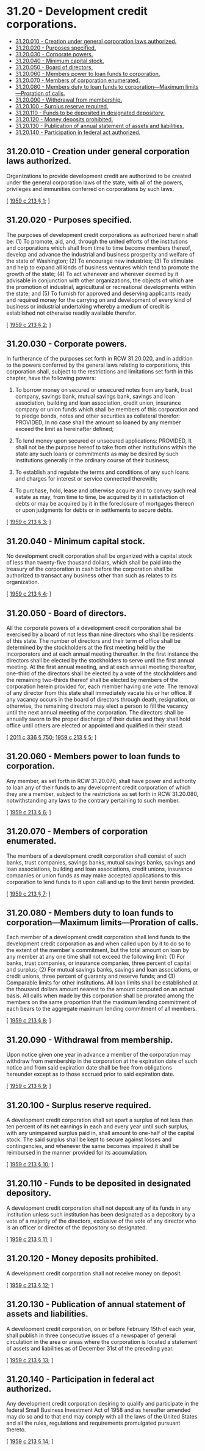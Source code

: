 # 31.20 - Development credit corporations.
* [31.20.010 - Creation under general corporation laws authorized.](#3120010---creation-under-general-corporation-laws-authorized)
* [31.20.020 - Purposes specified.](#3120020---purposes-specified)
* [31.20.030 - Corporate powers.](#3120030---corporate-powers)
* [31.20.040 - Minimum capital stock.](#3120040---minimum-capital-stock)
* [31.20.050 - Board of directors.](#3120050---board-of-directors)
* [31.20.060 - Members power to loan funds to corporation.](#3120060---members-power-to-loan-funds-to-corporation)
* [31.20.070 - Members of corporation enumerated.](#3120070---members-of-corporation-enumerated)
* [31.20.080 - Members duty to loan funds to corporation—Maximum limits—Proration of calls.](#3120080---members-duty-to-loan-funds-to-corporationmaximum-limitsproration-of-calls)
* [31.20.090 - Withdrawal from membership.](#3120090---withdrawal-from-membership)
* [31.20.100 - Surplus reserve required.](#3120100---surplus-reserve-required)
* [31.20.110 - Funds to be deposited in designated depository.](#3120110---funds-to-be-deposited-in-designated-depository)
* [31.20.120 - Money deposits prohibited.](#3120120---money-deposits-prohibited)
* [31.20.130 - Publication of annual statement of assets and liabilities.](#3120130---publication-of-annual-statement-of-assets-and-liabilities)
* [31.20.140 - Participation in federal act authorized.](#3120140---participation-in-federal-act-authorized)
## 31.20.010 - Creation under general corporation laws authorized.
Organizations to provide development credit are authorized to be created under the general corporation laws of the state, with all of the powers, privileges and immunities conferred on corporations by such laws.

\[ [1959 c 213 § 1](http://leg.wa.gov/CodeReviser/documents/sessionlaw/1959c213.pdf?cite=1959%20c%20213%20§%201); \]

## 31.20.020 - Purposes specified.
The purposes of development credit corporations as authorized herein shall be: (1) To promote, aid, and, through the united efforts of the institutions and corporations which shall from time to time become members thereof, develop and advance the industrial and business prosperity and welfare of the state of Washington; (2) To encourage new industries; (3) To stimulate and help to expand all kinds of business ventures which tend to promote the growth of the state; (4) To act whenever and wherever deemed by it advisable in conjunction with other organizations, the objects of which are the promotion of industrial, agricultural or recreational developments within the state; and (5) To furnish for approved and deserving applicants ready and required money for the carrying on and development of every kind of business or industrial undertaking whereby a medium of credit is established not otherwise readily available therefor.

\[ [1959 c 213 § 2](http://leg.wa.gov/CodeReviser/documents/sessionlaw/1959c213.pdf?cite=1959%20c%20213%20§%202); \]

## 31.20.030 - Corporate powers.
In furtherance of the purposes set forth in RCW 31.20.020, and in addition to the powers conferred by the general laws relating to corporations, this corporation shall, subject to the restrictions and limitations set forth in this chapter, have the following powers:

1. To borrow money on secured or unsecured notes from any bank, trust company, savings bank, mutual savings bank, savings and loan association, building and loan association, credit union, insurance company or union funds which shall be members of this corporation and to pledge bonds, notes and other securities as collateral therefor: PROVIDED, In no case shall the amount so loaned by any member exceed the limit as hereinafter defined;

2. To lend money upon secured or unsecured applications: PROVIDED, It shall not be the purpose hereof to take from other institutions within the state any such loans or commitments as may be desired by such institutions generally in the ordinary course of their business;

3. To establish and regulate the terms and conditions of any such loans and charges for interest or service connected therewith;

4. To purchase, hold, lease and otherwise acquire and to convey such real estate as may, from time to time, be acquired by it in satisfaction of debts or may be acquired by it in the foreclosure of mortgages thereon or upon judgments for debts or in settlements to secure debts.

\[ [1959 c 213 § 3](http://leg.wa.gov/CodeReviser/documents/sessionlaw/1959c213.pdf?cite=1959%20c%20213%20§%203); \]

## 31.20.040 - Minimum capital stock.
No development credit corporation shall be organized with a capital stock of less than twenty-five thousand dollars, which shall be paid into the treasury of the corporation in cash before the corporation shall be authorized to transact any business other than such as relates to its organization.

\[ [1959 c 213 § 4](http://leg.wa.gov/CodeReviser/documents/sessionlaw/1959c213.pdf?cite=1959%20c%20213%20§%204); \]

## 31.20.050 - Board of directors.
All the corporate powers of a development credit corporation shall be exercised by a board of not less than nine directors who shall be residents of this state. The number of directors and their term of office shall be determined by the stockholders at the first meeting held by the incorporators and at each annual meeting thereafter. In the first instance the directors shall be elected by the stockholders to serve until the first annual meeting. At the first annual meeting, and at each annual meeting thereafter, one-third of the directors shall be elected by a vote of the stockholders and the remaining two-thirds thereof shall be elected by members of the corporation herein provided for, each member having one vote. The removal of any director from this state shall immediately vacate his or her office. If any vacancy occurs in the board of directors through death, resignation, or otherwise, the remaining directors may elect a person to fill the vacancy until the next annual meeting of the corporation. The directors shall be annually sworn to the proper discharge of their duties and they shall hold office until others are elected or appointed and qualified in their stead.

\[ [2011 c 336 § 750](http://lawfilesext.leg.wa.gov/biennium/2011-12/Pdf/Bills/Session%20Laws/Senate/5045.SL.pdf?cite=2011%20c%20336%20§%20750); [1959 c 213 § 5](http://leg.wa.gov/CodeReviser/documents/sessionlaw/1959c213.pdf?cite=1959%20c%20213%20§%205); \]

## 31.20.060 - Members power to loan funds to corporation.
Any member, as set forth in RCW 31.20.070, shall have power and authority to loan any of their funds to any development credit corporation of which they are a member, subject to the restrictions as set forth in RCW 31.20.080, notwithstanding any laws to the contrary pertaining to such member.

\[ [1959 c 213 § 6](http://leg.wa.gov/CodeReviser/documents/sessionlaw/1959c213.pdf?cite=1959%20c%20213%20§%206); \]

## 31.20.070 - Members of corporation enumerated.
The members of a development credit corporation shall consist of such banks, trust companies, savings banks, mutual savings banks, savings and loan associations, building and loan associations, credit unions, insurance companies or union funds as may make accepted applications to this corporation to lend funds to it upon call and up to the limit herein provided.

\[ [1959 c 213 § 7](http://leg.wa.gov/CodeReviser/documents/sessionlaw/1959c213.pdf?cite=1959%20c%20213%20§%207); \]

## 31.20.080 - Members duty to loan funds to corporation—Maximum limits—Proration of calls.
Each member of a development credit corporation shall lend funds to the development credit corporation as and when called upon by it to do so to the extent of the member's commitment, but the total amount on loan by any member at any one time shall not exceed the following limit: (1) For banks, trust companies, or insurance companies, three percent of capital and surplus; (2) For mutual savings banks, savings and loan associations, or credit unions, three percent of guaranty and reserve funds; and (3) Comparable limits for other institutions. All loan limits shall be established at the thousand dollars amount nearest to the amount computed on an actual basis. All calls when made by this corporation shall be prorated among the members on the same proportion that the maximum lending commitment of each bears to the aggregate maximum lending commitment of all members.

\[ [1959 c 213 § 8](http://leg.wa.gov/CodeReviser/documents/sessionlaw/1959c213.pdf?cite=1959%20c%20213%20§%208); \]

## 31.20.090 - Withdrawal from membership.
Upon notice given one year in advance a member of the corporation may withdraw from membership in the corporation at the expiration date of such notice and from said expiration date shall be free from obligations hereunder except as to those accrued prior to said expiration date.

\[ [1959 c 213 § 9](http://leg.wa.gov/CodeReviser/documents/sessionlaw/1959c213.pdf?cite=1959%20c%20213%20§%209); \]

## 31.20.100 - Surplus reserve required.
A development credit corporation shall set apart a surplus of not less than ten percent of its net earnings in each and every year until such surplus, with any unimpaired surplus paid in, shall amount to one-half of the capital stock. The said surplus shall be kept to secure against losses and contingencies, and whenever the same becomes impaired it shall be reimbursed in the manner provided for its accumulation.

\[ [1959 c 213 § 10](http://leg.wa.gov/CodeReviser/documents/sessionlaw/1959c213.pdf?cite=1959%20c%20213%20§%2010); \]

## 31.20.110 - Funds to be deposited in designated depository.
A development credit corporation shall not deposit any of its funds in any institution unless such institution has been designated as a depository by a vote of a majority of the directors, exclusive of the vote of any director who is an officer or director of the depository so designated.

\[ [1959 c 213 § 11](http://leg.wa.gov/CodeReviser/documents/sessionlaw/1959c213.pdf?cite=1959%20c%20213%20§%2011); \]

## 31.20.120 - Money deposits prohibited.
A development credit corporation shall not receive money on deposit.

\[ [1959 c 213 § 12](http://leg.wa.gov/CodeReviser/documents/sessionlaw/1959c213.pdf?cite=1959%20c%20213%20§%2012); \]

## 31.20.130 - Publication of annual statement of assets and liabilities.
A development credit corporation, on or before February 15th of each year, shall publish in three consecutive issues of a newspaper of general circulation in the area or areas where the corporation is located a statement of assets and liabilities as of December 31st of the preceding year.

\[ [1959 c 213 § 13](http://leg.wa.gov/CodeReviser/documents/sessionlaw/1959c213.pdf?cite=1959%20c%20213%20§%2013); \]

## 31.20.140 - Participation in federal act authorized.
Any development credit corporation desiring to qualify and participate in the federal Small Business Investment Act of 1958 and as hereafter amended may do so and to that end may comply with all the laws of the United States and all the rules, regulations and requirements promulgated pursuant thereto.

\[ [1959 c 213 § 14](http://leg.wa.gov/CodeReviser/documents/sessionlaw/1959c213.pdf?cite=1959%20c%20213%20§%2014); \]


